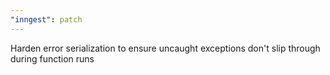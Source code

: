 ```yaml
---
"inngest": patch
---
```


Harden error serialization to ensure uncaught exceptions don't slip through during function runs

